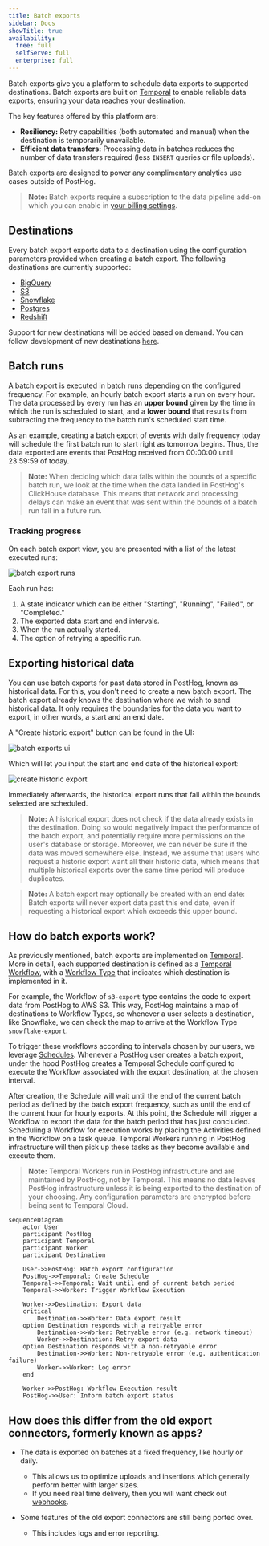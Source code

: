 ```yaml
---
title: Batch exports
sidebar: Docs
showTitle: true
availability:
  free: full
  selfServe: full
  enterprise: full
---
```


Batch exports give you a platform to schedule data exports to supported destinations. Batch exports are built on [Temporal](https://www.temporal.io/) to enable reliable data exports, ensuring your data reaches your destination.

The key features offered by this platform are:
* **Resiliency:** Retry capabilities (both automated and manual) when the destination is temporarily unavailable.
* **Efficient data transfers:** Processing data in batches reduces the number of data transfers required (less `INSERT` queries or file uploads).

Batch exports are designed to power any complimentary analytics use cases outside of PostHog.

> **Note:** Batch exports require a subscription to the data pipeline add-on which you can enable in [your billing settings](https://us.posthog.com/organization/billing).

## Destinations

Every batch export exports data to a destination using the configuration parameters provided when creating a batch export. The following destinations are currently supported:

* [BigQuery](/docs/cdp/batch-exports/bigquery)
* [S3](/docs/cdp/batch-exports/s3)
* [Snowflake](/docs/cdp/batch-exports/snowflake)
* [Postgres](/docs/cdp/batch-exports/postgres)
* [Redshift](/docs/cdp/batch-exports/redshift)

Support for new destinations will be added based on demand. You can follow development of new destinations [here](https://github.com/PostHog/posthog/issues/15997).

## Batch runs

A batch export is executed in batch runs depending on the configured frequency. For example, an hourly batch export starts a run on every hour. The data processed by every run has an **upper bound** given by the time in which the run is scheduled to start, and a **lower bound** that results from subtracting the frequency to the batch run's scheduled start time.

As an example, creating a batch export of events with daily frequency today will schedule the first batch run to start right as tomorrow begins. Thus, the data exported are events that PostHog received from 00:00:00 until 23:59:59 of today.

> **Note:** When deciding which data falls within the bounds of a specific batch run, we look at the time when the data landed in PostHog's ClickHouse database. This means that network and processing delays can make an event that was sent within the bounds of a batch run fall in a future run.

### Tracking progress

On each batch export view, you are presented with a list of the latest executed runs:

![batch export runs](https://res.cloudinary.com/dmukukwp6/image/upload/v1710055416/posthog.com/contents/images/docs/batch-exports/batch-exports-runs.png)

Each run has:
1. A state indicator which can be either "Starting", "Running", "Failed", or "Completed."
2. The exported data start and end intervals.
3. When the run actually started.
4. The option of retrying a specific run.


## Exporting historical data

You can use batch exports for past data stored in PostHog, known as historical data. For this, you don't need to create a new batch export. The batch export already knows the destination where we wish to send historical data. It only requires the boundaries for the data you want to export, in other words, a start and an end date.

A "Create historic export" button can be found in the UI:

![batch exports ui](https://res.cloudinary.com/dmukukwp6/image/upload/v1710055416/posthog.com/contents/images/docs/batch-exports/batch-exports-ui.png)

Which will let you input the start and end date of the historical export:

![create historic export](https://res.cloudinary.com/dmukukwp6/image/upload/v1710055416/posthog.com/contents/images/docs/batch-exports/create-historic-export.png)

Immediately afterwards, the historical export runs that fall within the bounds selected are scheduled.

> **Note:** A historical export does not check if the data already exists in the destination. Doing so would negatively impact the performance of the batch export, and potentially require more permissions on the user's database or storage. Moreover, we can never be sure if the data was moved somewhere else. Instead, we assume that users who request a historic export want all their historic data, which means that multiple historical exports over the same time period will produce duplicates.

> **Note:** A batch export may optionally be created with an end date: Batch exports will never export data past this end date, even if requesting a historical export which exceeds this upper bound.

## How do batch exports work?

As previously mentioned, batch exports are implemented on [Temporal](https://www.temporal.io/). More in detail, each supported destination is defined as a [Temporal Workflow](https://docs.temporal.io/workflows), with a [Workflow Type](https://docs.temporal.io/workflows#workflow-type) that indicates which destination is implemented in it.

For example, the Workflow of `s3-export` type contains the code to export data from PostHog to AWS S3. This way, PostHog maintains a map of destinations to Workflow Types, so whenever a user selects a destination, like Snowflake, we can check the map to arrive at the Workflow Type `snowflake-export`.

To trigger these workflows according to intervals chosen by our users, we leverage [Schedules](https://docs.temporal.io/workflows#schedule). Whenever a PostHog user creates a batch export, under the hood PostHog creates a Temporal Schedule configured to execute the Workflow associated with the export destination, at the chosen interval.

After creation, the Schedule will wait until the end of the current batch period as defined by the batch export frequency, such as until the end of the current hour for hourly exports. At this point, the Schedule will trigger a Workflow to export the data for the batch period that has just concluded. Scheduling a Workflow for execution works by placing the Activities defined in the Workflow on a task queue. Temporal Workers running in PostHog infrastructure will then pick up these tasks as they become available and execute them.

> **Note:** Temporal Workers run in PostHog infrastructure and are maintained by PostHog, not by Temporal. This means no data leaves PostHog infrastructure unless it is being exported to the destination of your choosing. Any configuration parameters are encrypted before being sent to Temporal Cloud.

```mermaid
sequenceDiagram
    actor User
    participant PostHog
    participant Temporal
    participant Worker
    participant Destination

    User->>PostHog: Batch export configuration
    PostHog->>Temporal: Create Schedule
    Temporal->>Temporal: Wait until end of current batch period
    Temporal->>Worker: Trigger Workflow Execution

    Worker->>Destination: Export data
    critical
        Destination->>Worker: Data export result
    option Destination responds with a retryable error
        Destination->>Worker: Retryable error (e.g. network timeout)
        Worker->>Destination: Retry export data
    option Destination responds with a non-retryable error
        Destination->>Worker: Non-retryable error (e.g. authentication failure)
        Worker->>Worker: Log error
    end

    Worker->>PostHog: Workflow Execution result
    PostHog->>User: Inform batch export status
```

## How does this differ from the old export connectors, formerly known as apps?

- The data is exported on batches at a fixed frequency, like hourly or daily.
  - This allows us to optimize uploads and insertions which generally perform better with larger sizes.
  - If you need real time delivery, then you will want check out [webhooks](/docs/webhooks).

- Some features of the old export connectors are still being ported over.
  - This includes logs and error reporting.
